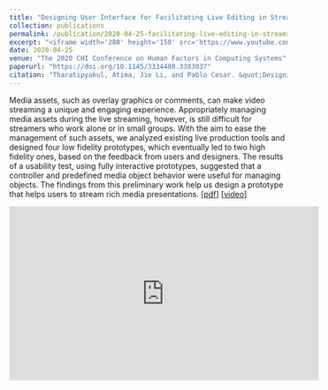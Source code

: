 ```yaml
---
title: "Designing User Interface for Facilitating Live Editing in Streaming"
collection: publications
permalink: /publication/2020-04-25-facilitating-live-editing-in-streaming
excerpt: "<iframe width='280' height='158' src='https://www.youtube.com/embed/VrbYwSsnuKo' title='YouTube video player' frameborder='0' allow='accelerometer; autoplay; clipboard-write; encrypted-media; gyroscope; picture-in-picture' allowfullscreen></iframe>"
date: 2020-04-25
venue: "The 2020 CHI Conference on Human Factors in Computing Systems"
paperurl: "https://doi.org/10.1145/3334480.3383037"
citation: "Tharatipyakul, Atima, Jie Li, and Pablo Cesar. &quot;Designing User Interface for Facilitating Live Editing in Streaming.&quot; <i>Extended Abstracts of the 2020 CHI Conference on Human Factors in Computing Systems</i>. 2020."
---
```


Media assets, such as overlay graphics or comments, can make video streaming a unique and engaging experience. Appropriately managing media assets during the live streaming, however, is still difficult for streamers who work alone or in small groups. With the aim to ease the management of such assets, we analyzed existing live production tools and designed four low fidelity prototypes, which eventually led to two high fidelity ones, based on the feedback from users and designers. The results of a usability test, using fully interactive prototypes, suggested that a controller and predefined media object behavior were useful for managing objects. The findings from this preliminary work help us design a prototype that helps users to stream rich media presentations. [[pdf](https://doi.org/10.1145/3334480.3383037?cid=99659116563)] [[video](https://youtu.be/VrbYwSsnuKo)]

<iframe width="560" height="315" src="https://www.youtube.com/embed/VrbYwSsnuKo" title="YouTube video player" frameborder="0" allow="accelerometer; autoplay; clipboard-write; encrypted-media; gyroscope; picture-in-picture" allowfullscreen></iframe>
